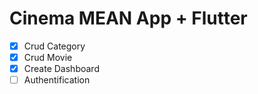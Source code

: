 # Cinema MEAN App + Flutter

- [x] Crud Category
- [x]  Crud Movie
- [x] Create Dashboard
- [ ] Authentification